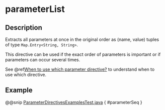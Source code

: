 # parameterList

## Description

Extracts all parameters at once in the original order as (name, value) tuples of type `Map.Entry<String, String>`.

This directive can be used if the exact order of parameters is important or if parameters can occur several times.

See @ref[When to use which parameter directive?](index.md#which-parameter-directive-java) to understand when to use which directive.

## Example

@@snip [ParameterDirectivesExamplesTest.java](../../../../../../../test/java/docs/http/javadsl/server/directives/ParameterDirectivesExamplesTest.java) { #parameterSeq }